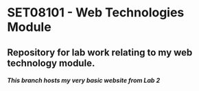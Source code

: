 # SET08101 - Web Technologies Module
## Repository for lab work relating to my web technology module.
#### _This branch hosts my very basic website from Lab 2_
